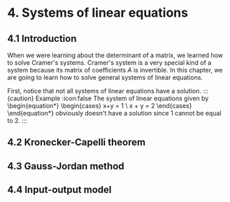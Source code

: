 # 4. Systems of linear equations

## 4.1 Introduction
When we were learning about the determinant of a matrix, we learned how to solve Cramer's systems. Cramer's system is a very special kind of a system because its matrix of coefficients $A$ is invertible. In this chapter, we are going to learn how to solve general systems of linear equations.

First, notice that not all systems of linear equations have a solution.
:::{caution} Example
:icon:false
The system of linear equations given by \begin{equation*} \begin{cases} x+y = 1 \\ x + y = 2 \end{cases} \end{equation*} obviously doesn't have a solution since $1$ cannot be equal to $2$.
:::

## 4.2 Kronecker-Capelli theorem

## 4.3 Gauss-Jordan method

## 4.4 Input-output model